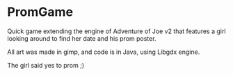 # PromGame

Quick game extending the engine of Adventure of Joe v2 that features a girl looking around to find her date and his prom poster.

All art was made in gimp, and code is in Java, using Libgdx engine.

The girl said yes to prom ;)
